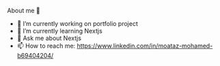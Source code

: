 About me 👋

- 🔭 I’m currently working on portfolio project
- 🌱 I’m currently learning Nextjs 
- 💬 Ask me about Nextjs
- 📫 How to reach me: https://www.linkedin.com/in/moataz-mohamed-b69404204/
